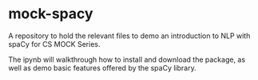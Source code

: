 # mock-spacy
A repository to hold the relevant files to demo an introduction to NLP with spaCy for CS MOCK Series.

The ipynb will walkthrough how to install and download the package, as well as demo basic features offered by the spaCy library.
